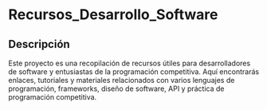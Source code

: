 # Recursos_Desarrollo_Software
<h2>Descripción</h2>
Este proyecto es una recopilación de recursos útiles para desarrolladores de software y entusiastas de la programación competitiva. Aquí encontrarás enlaces, tutoriales y materiales relacionados con varios lenguajes de programación, frameworks, diseño de software, API y práctica de programación competitiva.
